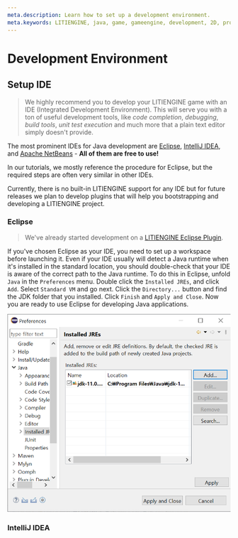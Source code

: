```yaml
---
meta.description: Learn how to set up a development environment.
meta.keywords: LITIENGINE, java, game, gameengine, development, 2D, programming, ide, eclipse, intellij, netbeans
---
```


# Development Environment

## Setup IDE

>We highly recommend you to develop your LITIENGINE game with an IDE \(Integrated Development Environment\). This will serve you with a ton of useful development tools, like _code completion_, _debugging_, _build tools_, _unit test execution_ and much more that a plain text editor simply doesn't provide.

The most prominent IDEs for Java development are [Eclipse](https://www.eclipse.org/), [IntelliJ IDEA](https://www.jetbrains.com/idea/), and [Apache NetBeans](https://netbeans.org/) - **All of them are free to use!**

In our tutorials, we mostly reference the procedure for Eclipse, but the required steps are often very similar in other IDEs.

Currently, there is no built-in LITIENGINE support for any IDE but for future releases we plan to develop plugins that will help you bootstrapping and developing a LITIENGINE project.

### Eclipse
> We've already started development on a [LITIENGINE Eclipse Plugin](https://github.com/gurkenlabs/litiengine-eclipse-plugin).

If you've chosen Eclipse as your IDE, you need to set up a workspace before launching it. Even if your IDE usually will detect a Java runtime when it's installed in the standard location, you should double-check that your IDE is aware of the correct path to the Java runtime.
To do this in Eclipse, unfold `Java` in the `Preferences` menu. Double click the `Installed JREs`, and click `Add`. Select `Standard VM` and go next. Click the `Directory...` button and find the JDK folder that you installed. Click `Finish` and `Apply and Close`. Now you are ready to use Eclipse for developing Java applications.

![eclipse-download-5](/getting-started/img/eclipse_download_5.png)

### IntelliJ IDEA